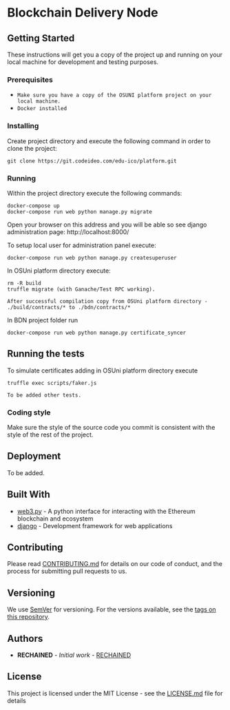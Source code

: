 
# Blockchain Delivery Node



## Getting Started

These instructions will get you a copy of the project up and running on your local machine for development and testing purposes.

### Prerequisites

* `Make sure you have a copy of the OSUNI platform project on your local machine.`
* `Docker installed`

### Installing

Create project directory and execute the following command in order to clone the project:

    git clone https://git.codeideo.com/edu-ico/platform.git

### Running

Within the project directory execute the following commands:

    docker-compose up
    docker-compose run web python manage.py migrate

Open your browser on this address and you will be able so see django administration page: http://localhost:8000/

To setup local user for administration panel execute:

    docker-compose run web python manage.py createsuperuser

In OSUni platform directory execute:

    rm -R build
    truffle migrate (with Ganache/Test RPC working).

    After successful compilation copy from OSUni platform directory - ./build/contracts/* to ./bdn/contracts/*

In BDN project folder run

    docker-compose run web python manage.py certificate_syncer

## Running the tests

To simulate certificates adding in OSUni platform directory execute

    truffle exec scripts/faker.js

    To be added other tests.

### Coding style

Make sure the style of the source code you commit is consistent with the style of the rest of the project.

## Deployment

To be added.

## Built With

* [web3.py](https://github.com/ethereum/web3.py) - A python interface for interacting with the Ethereum blockchain and ecosystem
* [django](https://www.djangoproject.com/) - Development framework for web applications

## Contributing

Please read [CONTRIBUTING.md](CONTRIBUTING.md) for details on our code of conduct, and the process for submitting pull requests to us.

## Versioning

We use [SemVer](http://semver.org/) for versioning. For the versions available, see the [tags on this repository](https://github.com/your/project/tags).

## Authors

* **RECHAINED** - *Initial work* - [RECHAINED](https://rechained.com)

## License

This project is licensed under the MIT License - see the [LICENSE.md](LICENSE.md) file for details
